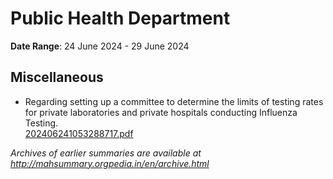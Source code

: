 # Public Health Department

**Date Range**: 24 June 2024 - 29 June 2024


## Miscellaneous
- Regarding setting up a committee to determine the limits of testing rates for private laboratories and private hospitals conducting Influenza Testing.\
  [202406241053288717.pdf](https://gr.maharashtra.gov.in/Site/Upload/Government%20Resolutions/English/202406241053288717.pdf)


*Archives of earlier summaries are available at http://mahsummary.orgpedia.in/en/archive.html*